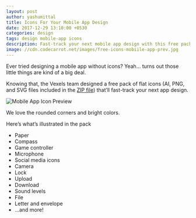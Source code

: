 ```yaml
---
layout: post
author: yashumittal
title: Icons For Your Mobile App Design
date: 2017-12-29 13:10:00 +0530
categories: design
tags: design mobile-app icons
description: Fast-track your next mobile app design with this free pack of flat icons from Vexels.
image: //cdn.codecarrot.net/images/free-icons-mobiile-app-prev.jpg
---
```


Ever tried designing a mobile app without icons? Yeah… turns out those little things are kind of a big deal.

Knowing that, the Vexels team designed a free pack of flat icons (AI, PNG, and SVG files included in the [ZIP file](//www.instamojo.com/codecarrot/mobile-app-design-icons/)) that’ll fast-track your next app design.

![Mobile App Icon Preview](//cdn.codecarrot.net/images/free-icons-mobiile-app-prev.jpg)

We love the rounded corners and bright colors.

Here’s what’s illustrated in the pack

* Paper
* Compass
* Game controller
* Microphone
* Social media icons
* Camera
* Lock
* Upload
* Download
* Sound levels
* File
* Letter and envelope
* …and more!
